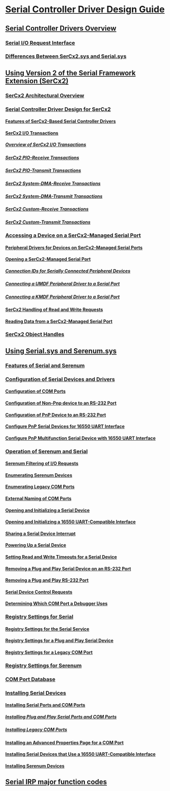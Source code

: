 # [Serial Controller Driver Design Guide](index.md)
## [Serial Controller Drivers Overview](serial-drivers-overview.md)
### [Serial I/O Request Interface](serial-i-o-request-interface.md)
### [Differences Between SerCx2.sys and Serial.sys](differences-between-sercx2-and-serial-sys.md)
## [Using Version 2 of the Serial Framework Extension (SerCx2)](using-version-2-of-the-serial-framework-extension.md)
### [SerCx2 Architectural Overview](sercx2-architectural-overview.md)
### [Serial Controller Driver Design for SerCx2](serial-controller-driver-design-for-sercx2.md)
#### [Features of SerCx2-Based Serial Controller Drivers](features-of-sercx2-based-serial-controller-drivers.md)
#### [SerCx2 I/O Transactions](sercx2-i-o-transactions.md)
##### [Overview of SerCx2 I/O Transactions](overview-of-sercx2-i-o-transactions.md)
##### [SerCx2 PIO-Receive Transactions](sercx2-pio-receive-transactions.md)
##### [SerCx2 PIO-Transmit Transactions](sercx2-pio-transmit-transactions.md)
##### [SerCx2 System-DMA-Receive Transactions](sercx2-system-dma-receive-transactions.md)
##### [SerCx2 System-DMA-Transmit Transactions](sercx2-system-dma-transmit-transactions.md)
##### [SerCx2 Custom-Receive Transactions](sercx2-custom-receive-transactions.md)
##### [SerCx2 Custom-Transmit Transactions](sercx2-custom-transmit-transactions.md)
### [Accessing a Device on a SerCx2-Managed Serial Port](accessing-a-device-on-a-sercx2-managed-serial-port.md)
#### [Peripheral Drivers for Devices on SerCx2-Managed Serial Ports](peripheral-drivers-for-devices-on-sercx2-managed-serial-ports.md)
#### [Opening a SerCx2-Managed Serial Port](opening-a-sercx2-managed-serial-port.md)
##### [Connection IDs for Serially Connected Peripheral Devices](connection-ids-for-serially-connected-peripheral-devices.md)
##### [Connecting a UMDF Peripheral Driver to a Serial Port](connecting-a-umdf-peripheral-device-driver-to-a-serial-port.md)
##### [Connecting a KMDF Peripheral Driver to a Serial Port](connecting-a-kmdf-peripheral-device-driver-to-a-serial-port.md)
#### [SerCx2 Handling of Read and Write Requests](sercx2-handling-of-read-and-write-requests.md)
#### [Reading Data from a SerCx2-Managed Serial Port](reading-data-from-a-sercx2-managed-serial-port.md)
### [SerCx2 Object Handles](sercx2-object-handles.md)
## [Using Serial.sys and Serenum.sys](using-serial-sys-and-serenum-sys.md)
### [Features of Serial and Serenum](features-of-serial-and-serenum.md)
### [Configuration of Serial Devices and Drivers](configuration-of-serial-devices-and-drivers.md)
#### [Configuration of COM Ports](configuration-of-com-ports.md)
#### [Configuration of Non-Pnp device to an RS-232 Port](configuration-of-non-plug-and-play-serial-device-connected-to-an-rs-23.md)
#### [Configuration of PnP Device to an RS-232 Port](configuration-of-plug-and-play-serial-device-connected-to-an-rs-232-po.md)
#### [Configure PnP Serial Devices for 16550 UART Interface](configuration-of-plug-and-play-serial-device-that-requires-a-16550-uar.md)
#### [Configure PnP Multifunction Serial Device with 16550 UART Interface ](configuration-of-plug-and-play-serial-device-on-a-multifunction-device.md)
### [Operation of Serenum and Serial](operation-of-serenum-and-serial.md)
#### [Serenum Filtering of I/O Requests](serenum-filtering-of-i-o-requests.md)
#### [Enumerating Serenum Devices](enumerating-serenum-devices.md)
#### [Enumerating Legacy COM Ports](enumerating-legacy-com-ports.md)
#### [External Naming of COM Ports](external-naming-of-com-ports.md)
#### [Opening and Initializing a Serial Device](opening-and-initializing-a-serial-device.md)
#### [Opening and Initializing a 16550 UART-Compatible Interface](opening-and-initializing-a-16550-uart-compatible-interface.md)
#### [Sharing a Serial Device Interrupt](sharing-a-serial-device-interrupt.md)
#### [Powering Up a Serial Device](powering-up-a-serial-device.md)
#### [Setting Read and Write Timeouts for a Serial Device](setting-read-and-write-timeouts-for-a-serial-device.md)
#### [Removing a Plug and Play Serial Device on an RS-232 Port](removing-a-plug-and-play-serial-device-on-an-rs-232-port.md)
#### [Removing a Plug and Play RS-232 Port](removing-a-plug-and-play-rs-232-port.md)
#### [Serial Device Control Requests](serial-device-control-requests2.md)
#### [Determining Which COM Port a Debugger Uses](determining-which-com-port-a-debugger-uses.md)
### [Registry Settings for Serial](registry-settings-for-serial.md)
#### [Registry Settings for the Serial Service](registry-settings-for-the-serial-service.md)
#### [Registry Settings for a Plug and Play Serial Device](registry-settings-for-a-plug-and-play-serial-device.md)
#### [Registry Settings for a Legacy COM Port](registry-settings-for-a-legacy-com-port.md)
### [Registry Settings for Serenum](registry-settings-for-serenum.md)
### [COM Port Database](com-port-database.md)
### [Installing Serial Devices](installing-serial-devices.md)
#### [Installing Serial Ports and COM Ports](installing-serial-ports-and-com-ports.md)
##### [Installing Plug and Play Serial Ports and COM Ports](installing-plug-and-play-serial-ports-and-com-ports.md)
##### [Installing Legacy COM Ports](installing-legacy-com-ports.md)
#### [Installing an Advanced Properties Page for a COM Port](installing-an-advanced-properties-page-for-a-com-port.md)
#### [Installing Serial Devices that Use a 16550 UART-Compatible Interface](installing-serial-devices-that-use-a-16550-uart-compatible-interface.md)
#### [Installing Serenum Devices](installing-serenum-devices.md)
## [Serial IRP major function codes](serial-irp-major-function-codes.md)
